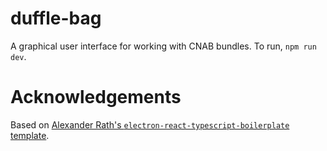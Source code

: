 # duffle-bag

A graphical user interface for working with CNAB bundles.  To run, `npm run dev`.

# Acknowledgements

Based on [Alexander Rath's `electron-react-typescript-boilerplate` template](https://github.com/iRath96/electron-react-typescript-boilerplate).
